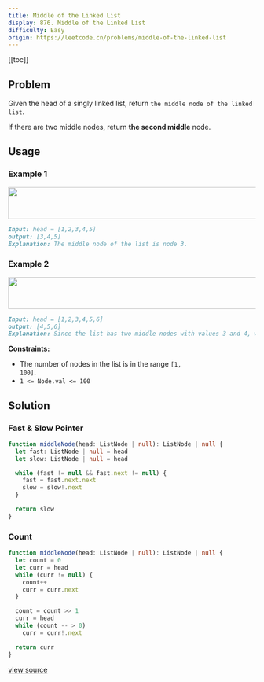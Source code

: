 ```yaml
---
title: Middle of the Linked List
display: 876. Middle of the Linked List
difficulty: Easy
origin: https://leetcode.cn/problems/middle-of-the-linked-list
---
```


[[toc]]

## Problem

Given the head of a singly linked list, return `the middle node of the linked list`.

If there are two middle nodes, return **the second middle** node.

## Usage

### Example 1

<img alt="" src="https://assets.leetcode.com/uploads/2021/07/23/lc-midlist1.jpg" style="width: 544px; height: 65px;" />

```md
Input: head = [1,2,3,4,5]
output: [3,4,5]
Explanation: The middle node of the list is node 3.
```

### Example 2

<img alt="" src="https://assets.leetcode.com/uploads/2021/07/23/lc-midlist2.jpg" style="width: 664px; height: 65px;" />

```md
Input: head = [1,2,3,4,5,6]
output: [4,5,6]
Explanation: Since the list has two middle nodes with values 3 and 4, we return the second one.
```

**Constraints:**

- The number of nodes in the list is in the range <code>[1, 100]</code>.
- <code>1 &lt;= Node.val &lt;= 100</code>

## Solution

### Fast & Slow Pointer

```ts
function middleNode(head: ListNode | null): ListNode | null {
  let fast: ListNode | null = head
  let slow: ListNode | null = head

  while (fast != null && fast.next != null) {
    fast = fast.next.next
    slow = slow!.next
  }

  return slow
}
```

### Count

```ts
function middleNode(head: ListNode | null): ListNode | null {
  let count = 0
  let curr = head
  while (curr != null) {
    count++
    curr = curr.next
  }

  count = count >> 1
  curr = head
  while (count -- > 0)
    curr = curr!.next

  return curr
}
```

[view source](https://leetcode.cn/problems/middle-of-the-linked-list)
